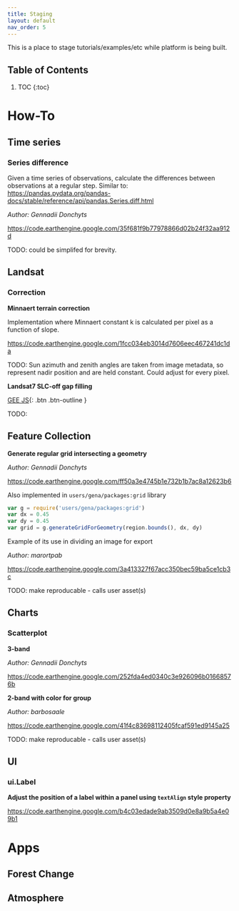 ```yaml
---
title: Staging
layout: default
nav_order: 5
---
```


This is a place to stage tutorials/examples/etc while platform is being built.


## Table of Contents

1. TOC
{:toc}


# How-To

## Time series

### Series difference

Given a time series of observations, calculate the differences between observations at a regular step. Similar to: https://pandas.pydata.org/pandas-docs/stable/reference/api/pandas.Series.diff.html

*Author: Gennadii Donchyts*

https://code.earthengine.google.com/35f681f9b77978866d02b24f32aa912d

TODO: could be simplifed for brevity. 



## Landsat

### Correction

**Minnaert terrain correction**

Implementation where Minnaert constant k is calculated per pixel as a function of slope.

https://code.earthengine.google.com/1fcc034eb3014d7606eec467241dc1da

TODO: Sun azimuth and zenith angles are taken from image metadata, so represent nadir position and are held constant. Could adjust for every pixel.

**Landsat7 SLC-off gap filling**

[GEE JS](https://code.earthengine.google.com/078556a80eee46a8330b2079cd4c9dca){: .btn .btn-outline }



TODO: 


## Feature Collection

**Generate regular grid intersecting a geometry**

*Author: Gennadii Donchyts*

https://code.earthengine.google.com/ff50a3e4745b1e732b1b7ac8a12623b6

Also implemented in `users/gena/packages:grid` library

```js
var g = require('users/gena/packages:grid')
var dx = 0.45
var dy = 0.45
var grid = g.generateGridForGeometry(region.bounds(), dx, dy)
```

Example of its use in dividing an image for export

*Author: marortpab*

https://code.earthengine.google.com/3a413327f67acc350bec59ba5ce1cb3c

TODO: make reproducable - calls user asset(s)


## Charts

### Scatterplot

**3-band**

*Author: Gennadii Donchyts*

https://code.earthengine.google.com/252fda4ed0340c3e926096b01668576b

**2-band with color for group**

*Author: barbosaale*

https://code.earthengine.google.com/41f4c83698112405fcaf591ed9145a25

TODO: make reproducable - calls user asset(s)


## UI

### ui.Label

**Adjust the position of a label within a panel using `textAlign` style property**

https://code.earthengine.google.com/b4c03edade9ab3509d0e8a9b5a4e09b1

# Apps

## Forest Change



## Atmosphere








